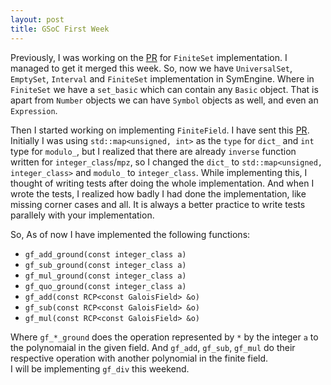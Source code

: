```yaml
---
layout: post
title: GSoC First Week
---
```


Previously, I was working on the [PR](https://github.com/symengine/symengine/pull/942) for `FiniteSet` implementation.
I managed to get it merged this week. So, now we have `UniversalSet`, `EmptySet`, `Interval` and `FiniteSet` implementation in SymEngine.
Where in `FiniteSet` we have a `set_basic` which can contain any `Basic` object. That is apart from `Number` objects we can have `Symbol` objects as well, and even an `Expression`.<br/>

Then I started working on implementing `FiniteField`. I have sent this [PR](https://github.com/symengine/symengine/pull/955). Initially I was using `std::map<unsigned, int>` as the `type` for `dict_` and `int` type for `modulo_`, but I realized that there are already `inverse` function written for `integer_class`/`mpz`, so I changed the `dict_` to `std::map<unsigned, integer_class>` and `modulo_` to `integer_class`.
While implementing this, I thought of writing tests after doing the whole implementation. And when I wrote the tests, I realized how badly I had done the implementation, like missing corner cases and all. It is always a better practice to write tests parallely with your implementation.<br/>

So, As of now I have implemented the following functions:

* `gf_add_ground(const integer_class a)`
* `gf_sub_ground(const integer_class a)`
* `gf_mul_ground(const integer_class a)`
* `gf_quo_ground(const integer_class a)`
* `gf_add(const RCP<const GaloisField> &o)`
* `gf_sub(const RCP<const GaloisField> &o)`
* `gf_mul(const RCP<const GaloisField> &o)`

Where `gf_*_ground` does the operation represented by `*` by the integer `a` to the polynomaial in the given field.
And `gf_add`, `gf_sub`, `gf_mul` do their respective operation with another polynomial in the finite field.
<br/>
I will be implementing `gf_div` this weekend.
